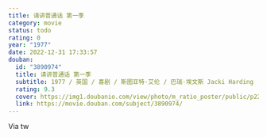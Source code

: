 ```yaml
---
title: 请讲普通话 第一季
category: movie
status: todo
rating: 0
year: "1977"
date: 2022-12-31 17:33:57
douban:
  id: "3890974"
  title: 请讲普通话 第一季
  subtitle: 1977 / 英国 / 喜剧 / 斯图亚特·艾伦 / 巴瑞·埃文斯 Jacki Harding
  rating: 9.3
  cover: https://img1.doubanio.com/view/photo/m_ratio_poster/public/p2245573727.jpg
  link: https://movie.douban.com/subject/3890974/
---
```


Via tw 